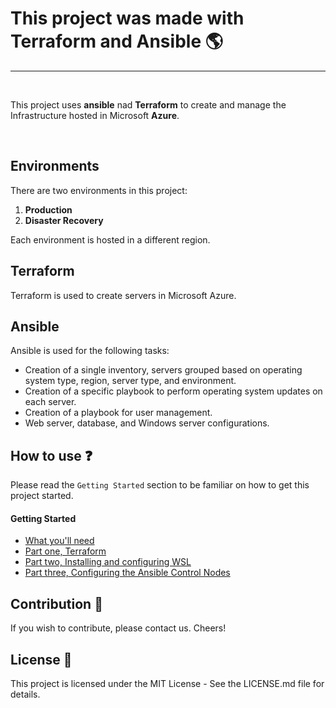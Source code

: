 
# This project was made with Terraform and Ansible :earth_americas: 
---


<br/>

This project uses **ansible** nad **Terraform** to create and manage the Infrastructure hosted in Microsoft **Azure**.

<br/>

## Environments

There are two environments in this project:

1. **Production**
2. **Disaster Recovery**

Each environment is hosted in a different region.

## Terraform

Terraform is used to create servers in Microsoft Azure.


## Ansible

Ansible is used for the following tasks:

- Creation of a single inventory, servers grouped based on operating system type, region, server type, and environment.
- Creation of a specific playbook to perform operating system updates on each server.
- Creation of a playbook for user management.
- Web server, database, and Windows server configurations.


## How to use :question:

Please read the `Getting Started` section to be familiar on how to get this project started.

#### Getting Started
- [What you'll need](0.%20Getting%20Started/Readme.md)
- [Part one, Terraform](#getting-started/Part1.md )
- [Part two, Installing and configuring WSL](#getting-started/Part2.md)
- [Part three, Configuring the Ansible Control Nodes](#getting-started/Part3.md)


## Contribution :handshake:

If you wish to contribute, please contact us. Cheers!

## License :scroll:

This project is licensed under the MIT License - See the LICENSE.md file for details.

